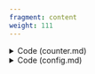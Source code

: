 ```yaml
---
fragment: content
weight: 111
---
```


<details><summary>Code (counter.md)</summary>
```
+++
date = "2018-07-07"
fragment = "react-portal"
weight = "110"
background = "secondary"
+++
```
</details>

<details><summary>Code (config.md)</summary>
```
+++
fragment = "config"
# Loads the counter component

[[config]]
  type = "js"
  resource = "counter.js"
+++
```
</details>
